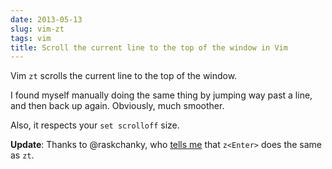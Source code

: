 ```yaml
---
date: 2013-05-13
slug: vim-zt
tags: vim
title: Scroll the current line to the top of the window in Vim
---
```


Vim `zt` scrolls the current line to the top of the window.

I found myself manually doing the same thing by jumping way past a line, and then back up again. Obviously, much smoother.

Also, it respects your `set scrolloff` size.

**Update**: Thanks to @raskchanky, who [tells me](https://twitter.com/raskchanky/status/334022588600823810) that `z<Enter>` does the same as `zt`.
